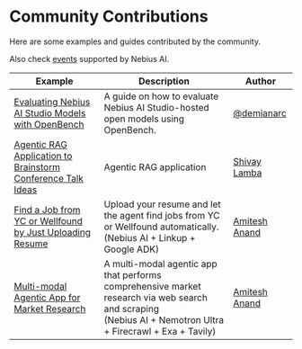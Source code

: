 # Community Contributions

Here are some examples and guides contributed by the community.

Also check [events](events.md) supported by Nebius AI.


| Example                                                                                                                                                                                                                               | Description                                                                                                                                                    | Author                                         |
|---------------------------------------------------------------------------------------------------------------------------------------------------------------------------------------------------------------------------------------|----------------------------------------------------------------------------------------------------------------------------------------------------------------|------------------------------------------------|
| [Evaluating Nebius AI Studio Models with OpenBench](./openbench-evaluation-guide/)                                                                                                                                                    | A guide on how to evaluate Nebius AI Studio-hosted open models using OpenBench.                                                                                | [@demianarc](https://github.com/demianarc)     |
| [Agentic RAG Application to Brainstorm Conference Talk Ideas](https://dev.to/couchbase/how-i-built-an-agentic-rag-application-to-brainstorm-conference-talk-ideas-42oo)                                                               | Agentic RAG application                                                                                                                                        | [Shivay Lamba](https://github.com/shivaylamba) |
| [Find a Job from YC or Wellfound by Just Uploading Resume](https://medium.com/data-science-collective/i-tested-deepseek-r1-0528-built-a-job-finding-agent-with-adk-nebius-ai-linkup-76e6e62bdbba?sk=fa84bd0038671f6988e58368e14f2233) | Upload your resume and let the agent find jobs from YC or Wellfound automatically.<br> (Nebius AI + Linkup + Google ADK)                                       | [Amitesh Anand](https://github.com/Astrodevil) |
| [Multi-modal Agentic App for Market Research](https://generativeai.pub/i-built-a-team-of-5-agents-using-google-adk-meta-llama-and-nemotron-ultra-253b-e243a659b4a7?sk=ed2d85b17fbc475f97fd7285e9f00d95)                               | A multi-modal agentic app that performs comprehensive market research via web search and scraping <br> (Nebius AI + Nemotron Ultra + Firecrawl + Exa + Tavily) | [Amitesh Anand](https://github.com/Astrodevil) |
